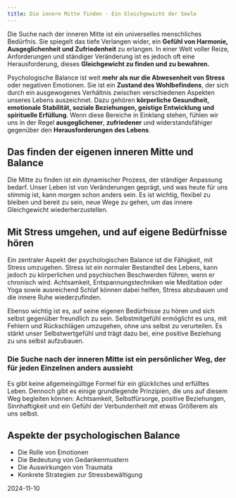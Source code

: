 ```yaml
---  
title: Die innere Mitte finden - Ein Gleichgewicht der Seele
---
```

Die Suche nach der inneren Mitte ist ein universelles menschliches Bedürfnis. Sie spiegelt das tiefe Verlangen wider, ein **Gefühl von Harmonie, Ausgeglichenheit und Zufriedenheit** zu erlangen. In einer Welt voller Reize, Anforderungen und ständiger Veränderung ist es jedoch oft eine Herausforderung, dieses **Gleichgewicht zu finden und zu bewahren.**

Psychologische Balance ist weit **mehr als nur die Abwesenheit von Stress** oder negativen Emotionen. Sie ist ein **Zustand des Wohlbefindens**, der sich durch ein ausgewogenes Verhältnis zwischen verschiedenen Aspekten unseres Lebens auszeichnet. Dazu gehören **körperliche Gesundheit, emotionale Stabilität, soziale Beziehungen, geistige Entwicklung und spirituelle Erfüllung**. Wenn diese Bereiche in Einklang stehen, fühlen wir uns in der Regel **ausgeglichener**, **zufriedener** und widerstandsfähiger gegenüber den **Herausforderungen des Lebens**.

## Das finden der eigenen inneren Mitte und Balance

Die Mitte zu finden ist ein dynamischer Prozess, der ständiger Anpassung bedarf. Unser Leben ist von Veränderungen geprägt, und was heute für uns stimmig ist, kann morgen schon anders sein. Es ist wichtig, flexibel zu bleiben und bereit zu sein, neue Wege zu gehen, um das innere Gleichgewicht wiederherzustellen.

## Mit Stress umgehen, und auf eigene Bedürfnisse hören

Ein zentraler Aspekt der psychologischen Balance ist die Fähigkeit, mit Stress umzugehen. Stress ist ein normaler Bestandteil des Lebens, kann jedoch zu körperlichen und psychischen Beschwerden führen, wenn er chronisch wird. Achtsamkeit, Entspannungstechniken wie Meditation oder Yoga sowie ausreichend Schlaf können dabei helfen, Stress abzubauen und die innere Ruhe wiederzufinden.

Ebenso wichtig ist es, auf seine eigenen Bedürfnisse zu hören und sich selbst gegenüber freundlich zu sein. Selbstmitgefühl ermöglicht es uns, mit Fehlern und Rückschlägen umzugehen, ohne uns selbst zu verurteilen. Es stärkt unser Selbstwertgefühl und trägt dazu bei, eine positive Beziehung zu uns selbst aufzubauen.

### Die Suche nach der inneren Mitte ist ein persönlicher Weg, der für jeden Einzelnen anders aussieht

Es gibt keine allgemeingültige Formel für ein glückliches und erfülltes Leben. Dennoch gibt es einige grundlegende Prinzipien, die uns auf diesem Weg begleiten können: Achtsamkeit, Selbstfürsorge, positive Beziehungen, Sinnhaftigkeit und ein Gefühl der Verbundenheit mit etwas Größerem als uns selbst.

## Aspekte der psychologischen Balance

* Die Rolle von Emotionen  
* Die Bedeutung von Gedankenmustern  
* Die Auswirkungen von Traumata  
* Konkrete Strategien zur Stressbewältigung

2024-11-10